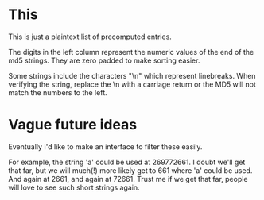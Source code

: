 This
===

This is just a plaintext list of precomputed entries.

The digits in the left column represent the numeric values of the end
of the md5 strings.  They are zero padded to make sorting easier.

Some strings include the characters "\n" which represent linebreaks.
When verifying the string, replace the \n with a carriage return or
the MD5 will not match the numbers to the left.

Vague future ideas
===

Eventually I'd like to make an interface to filter these easily.

For example, the string 'a' could be used at 269772661.  I doubt we'll
get that far, but we will much(!) more likely get to 661 where 'a'
could be used.  And again at 2661, and again at 72661.  Trust me if we
get that far, people will love to see such short strings again.

